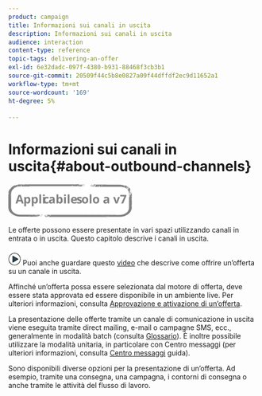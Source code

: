 ```yaml
---
product: campaign
title: Informazioni sui canali in uscita
description: Informazioni sui canali in uscita
audience: interaction
content-type: reference
topic-tags: delivering-an-offer
exl-id: 6e32dadc-097f-4380-b931-88468f3cb3b1
source-git-commit: 20509f44c5b8e0827a09f44dffdf2ec9d11652a1
workflow-type: tm+mt
source-wordcount: '169'
ht-degree: 5%

---
```


# Informazioni sui canali in uscita{#about-outbound-channels}

![](../../assets/v7-only.svg)

Le offerte possono essere presentate in vari spazi utilizzando canali in entrata o in uscita. Questo capitolo descrive i canali in uscita.

![](assets/do-not-localize/how-to-video.png) Puoi anche guardare questo [video](https://helpx.adobe.com/campaign/classic/how-to/deliver-an-offer-on-outbound-channel-in-acv6.html?playlist=/ccx/v1/collection/product/campaign/classic/segment/digital-marketers/explevel/intermediate/applaunch/get-started/collection.ccx.js&amp;ref=helpx.adobe.com) che descrive come offrire un’offerta su un canale in uscita.

Affinché un’offerta possa essere selezionata dal motore di offerta, deve essere stata approvata ed essere disponibile in un ambiente live. Per ulteriori informazioni, consulta [Approvazione e attivazione di un’offerta](../../interaction/using/approving-and-activating-an-offer.md).

La presentazione delle offerte tramite un canale di comunicazione in uscita viene eseguita tramite direct mailing, e-mail o campagne SMS, ecc., generalmente in modalità batch (consulta [Glossario](../../interaction/using/glossary.md)). È inoltre possibile utilizzare la modalità unitaria, in particolare con Centro messaggi (per ulteriori informazioni, consulta [Centro messaggi](../../message-center/using/about-transactional-messaging.md) guida).

Sono disponibili diverse opzioni per la presentazione di un’offerta. Ad esempio, tramite una consegna, una campagna, i contorni di consegna o anche tramite le attività del flusso di lavoro.
